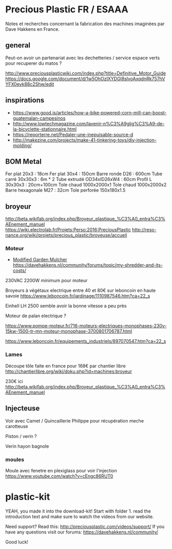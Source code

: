 # Precious Plastic FR / ESAAA

Notes et recherches concernant la fabrication des machines imaginées par Dave Hakkens en France.

## general

Peut-on avoir un partenariat avec les dechetteries / service espace verts pour recuperer du matos ?

http://www.preciousplasticwiki.com/index.php?title=Definitive_Motor_Guide
https://docs.google.com/document/d/1w5OhOzIXYDGl8slvoAxqdnRk757hVYFX0evk88c2Shw/edit

## inspirations

* https://www.good.is/articles/how-a-bike-powered-corn-mill-can-boost-guatemalan-campesinos
* http://www.lowtechmagazine.com/lavenir-n%C3%A9glig%C3%A9-de-la-bicyclette-stationnaire.html
* https://reporterre.net/Pedaler-une-inepuisable-source-d
* http://makezine.com/projects/make-41-tinkering-toys/diy-injection-molding/

## BOM Metal

Fer plat 20x3 : 18cm
Fer plat 30x4 : 150cm
Barre ronde D26 : 600cm
Tube carré 30x30x3 : 6m * 2
Tube extrudé OD34xID26xW4 : 60cm
Profil L 30x30x3 : 20cm+100cm
Tole chaud 1000x2000x1
Tole chaud 1000x2000x2
Barre hexagonale M27 : 32cm
Tole perforée 150x180x1.5

## broyeur

http://beta.wikifab.org/index.php/Broyeur_plastique_%C3%A0_entra%C3%AEnement_manuel
https://wiki.electrolab.fr/Projets:Perso:2016:PreciousPlastic
http://reso-nance.org/wiki/projets/precious_plastic/broyeuse/accueil

### Moteur

 * [Modified Garden Mulcher](https://www.youtube.com/watch?v=nACYxcfIvwA)
 https://davehakkens.nl/community/forums/topic/my-shredder-and-its-costs/

 230VAC 2200W minimum pour moteur

 Broyeurs à végétaux electrique entre 40 et 80€ sur leboncoin en haute savoie
 https://www.leboncoin.fr/jardinage/1110987546.htm?ca=22_s

 Einhell LH 2500 semble avoir la bonne vitesse a peu près

 Moteur de palan electrique ?

 https://www.pompe-moteur.fr/716-moteurs-electriques-monophases-230v-15kw-1500-tr-mn-moteur-monophase-3700801706787.html

 https://www.leboncoin.fr/equipements_industriels/897070547.htm?ca=22_s

### Lames

  Découpe tôle faite en france pour 168€ par chantier libre
  http://chantierlibre.org/wiki/doku.php?id=machines:broyeur

  230€ ici
  http://beta.wikifab.org/index.php/Broyeur_plastique_%C3%A0_entra%C3%AEnement_manuel


## Injecteuse

  Voir avec Camet / Quincaillerie Philippe pour récupération meche carotteuse
  
  Piston / verin ?

  Verin hayon bagnole

### moules
  
  Moule avec fenetre en plexiglass pour voir l'injection
  https://www.youtube.com/watch?v=cEngc86RUT0


# plastic-kit

YEAH, you made it into the download-kit!
Start with folder 1. read the introduction text and make sure to watch the videos from our website.

Need support? Read this: http://preciousplastic.com/videos/support/
If you have any questions visit our forums: https://davehakkens.nl/community/

Good luck!


